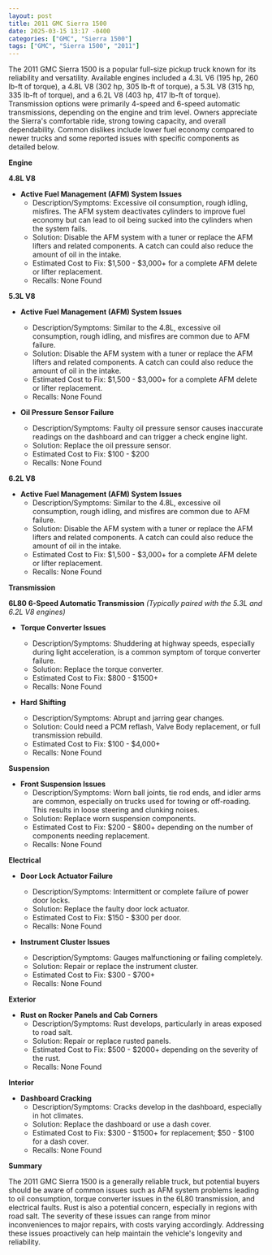```yaml
---
layout: post
title: 2011 GMC Sierra 1500
date: 2025-03-15 13:17 -0400
categories: ["GMC", "Sierra 1500"]
tags: ["GMC", "Sierra 1500", "2011"]
---
```

The 2011 GMC Sierra 1500 is a popular full-size pickup truck known for its reliability and versatility. Available engines included a 4.3L V6 (195 hp, 260 lb-ft of torque), a 4.8L V8 (302 hp, 305 lb-ft of torque), a 5.3L V8 (315 hp, 335 lb-ft of torque), and a 6.2L V8 (403 hp, 417 lb-ft of torque). Transmission options were primarily 4-speed and 6-speed automatic transmissions, depending on the engine and trim level. Owners appreciate the Sierra's comfortable ride, strong towing capacity, and overall dependability. Common dislikes include lower fuel economy compared to newer trucks and some reported issues with specific components as detailed below.

**Engine**

**4.8L V8**

*   **Active Fuel Management (AFM) System Issues**
    *   Description/Symptoms: Excessive oil consumption, rough idling, misfires. The AFM system deactivates cylinders to improve fuel economy but can lead to oil being sucked into the cylinders when the system fails.
    *   Solution: Disable the AFM system with a tuner or replace the AFM lifters and related components. A catch can could also reduce the amount of oil in the intake.
    *   Estimated Cost to Fix: $1,500 - $3,000+ for a complete AFM delete or lifter replacement.
    *   Recalls: None Found

**5.3L V8**

*   **Active Fuel Management (AFM) System Issues**
    *   Description/Symptoms: Similar to the 4.8L, excessive oil consumption, rough idling, and misfires are common due to AFM failure.
    *   Solution: Disable the AFM system with a tuner or replace the AFM lifters and related components. A catch can could also reduce the amount of oil in the intake.
    *   Estimated Cost to Fix: $1,500 - $3,000+ for a complete AFM delete or lifter replacement.
    *   Recalls: None Found

*   **Oil Pressure Sensor Failure**
    *   Description/Symptoms: Faulty oil pressure sensor causes inaccurate readings on the dashboard and can trigger a check engine light.
    *   Solution: Replace the oil pressure sensor.
    *   Estimated Cost to Fix: $100 - $200
    *   Recalls: None Found

**6.2L V8**

*   **Active Fuel Management (AFM) System Issues**
    *   Description/Symptoms: Similar to the 4.8L, excessive oil consumption, rough idling, and misfires are common due to AFM failure.
    *   Solution: Disable the AFM system with a tuner or replace the AFM lifters and related components. A catch can could also reduce the amount of oil in the intake.
    *   Estimated Cost to Fix: $1,500 - $3,000+ for a complete AFM delete or lifter replacement.
    *   Recalls: None Found

**Transmission**

**6L80 6-Speed Automatic Transmission**
*(Typically paired with the 5.3L and 6.2L V8 engines)*

*   **Torque Converter Issues**
    *   Description/Symptoms: Shuddering at highway speeds, especially during light acceleration, is a common symptom of torque converter failure.
    *   Solution: Replace the torque converter.
    *   Estimated Cost to Fix: $800 - $1500+
    *   Recalls: None Found

*   **Hard Shifting**
    *   Description/Symptoms: Abrupt and jarring gear changes.
    *   Solution: Could need a PCM reflash, Valve Body replacement, or full transmission rebuild.
    *   Estimated Cost to Fix: $100 - $4,000+
    *   Recalls: None Found

**Suspension**

*   **Front Suspension Issues**
    *   Description/Symptoms: Worn ball joints, tie rod ends, and idler arms are common, especially on trucks used for towing or off-roading. This results in loose steering and clunking noises.
    *   Solution: Replace worn suspension components.
    *   Estimated Cost to Fix: $200 - $800+ depending on the number of components needing replacement.
    *   Recalls: None Found

**Electrical**

*   **Door Lock Actuator Failure**
    *   Description/Symptoms: Intermittent or complete failure of power door locks.
    *   Solution: Replace the faulty door lock actuator.
    *   Estimated Cost to Fix: $150 - $300 per door.
    *   Recalls: None Found

*   **Instrument Cluster Issues**
    *   Description/Symptoms: Gauges malfunctioning or failing completely.
    *   Solution: Repair or replace the instrument cluster.
    *   Estimated Cost to Fix: $300 - $700+
    *   Recalls: None Found

**Exterior**

*   **Rust on Rocker Panels and Cab Corners**
    *   Description/Symptoms: Rust develops, particularly in areas exposed to road salt.
    *   Solution: Repair or replace rusted panels.
    *   Estimated Cost to Fix: $500 - $2000+ depending on the severity of the rust.
    *   Recalls: None Found

**Interior**

*   **Dashboard Cracking**
    *   Description/Symptoms: Cracks develop in the dashboard, especially in hot climates.
    *   Solution: Replace the dashboard or use a dash cover.
    *   Estimated Cost to Fix: $300 - $1500+ for replacement; $50 - $100 for a dash cover.
    *   Recalls: None Found

**Summary**

The 2011 GMC Sierra 1500 is a generally reliable truck, but potential buyers should be aware of common issues such as AFM system problems leading to oil consumption, torque converter issues in the 6L80 transmission, and electrical faults. Rust is also a potential concern, especially in regions with road salt. The severity of these issues can range from minor inconveniences to major repairs, with costs varying accordingly. Addressing these issues proactively can help maintain the vehicle's longevity and reliability.

